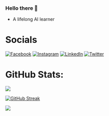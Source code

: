 <!-- # About me 
Hi, I'm a sophomore student at VNUHCM - University of Science. I've been studying AI for over a year. Currently, I can construct Machine learning or Deep learning models; run Data Preprocessing, Exploratory Data Analysis (EDA), Data Visualization; read and understand papers about DL; communicate and present in front of many people...

 -->
### Hello there 👋
* A lifelong AI learner

# Socials
[![Facebook](https://img.shields.io/badge/Facebook-%231877F2.svg?logo=Facebook&logoColor=white)](https://facebook.com/bmd1905) [![Instagram](https://img.shields.io/badge/Instagram-%23E4405F.svg?logo=Instagram&logoColor=white)](https://instagram.com/bmd1905) [![LinkedIn](https://img.shields.io/badge/LinkedIn-%230077B5.svg?logo=linkedin&logoColor=white)](https://linkedin.com/in/bmd1905) [![Twitter](https://img.shields.io/badge/Twitter-%231DA1F2.svg?logo=Twitter&logoColor=white)](https://twitter.com/bmd1905)

<!-- # Tech Stack
![C](https://img.shields.io/badge/c-%2300599C.svg?style=for-the-badge&logo=c&logoColor=white) ![C++](https://img.shields.io/badge/c++-%2300599C.svg?style=for-the-badge&logo=c%2B%2B&logoColor=white) ![Python](https://img.shields.io/badge/python-3670A0?style=for-the-badge&logo=python&logoColor=ffdd54) ![Anaconda](https://img.shields.io/badge/Anaconda-%2344A833.svg?style=for-the-badge&logo=anaconda&logoColor=white) ![MySQL](https://img.shields.io/badge/mysql-%2300f.svg?style=for-the-badge&logo=mysql&logoColor=white) ![Notion](https://img.shields.io/badge/Notion-%23000000.svg?style=for-the-badge&logo=notion&logoColor=white) ![Canva](https://img.shields.io/badge/Canva-%2300C4CC.svg?style=for-the-badge&logo=Canva&logoColor=white) ![Keras](https://img.shields.io/badge/Keras-%23D00000.svg?style=for-the-badge&logo=Keras&logoColor=white) ![NumPy](https://img.shields.io/badge/numpy-%23013243.svg?style=for-the-badge&logo=numpy&logoColor=white) ![Pandas](https://img.shields.io/badge/pandas-%23150458.svg?style=for-the-badge&logo=pandas&logoColor=white) ![scikit-learn](https://img.shields.io/badge/scikit--learn-%23F7931E.svg?style=for-the-badge&logo=scikit-learn&logoColor=white) ![PyTorch](https://img.shields.io/badge/PyTorch-%23EE4C2C.svg?style=for-the-badge&logo=PyTorch&logoColor=white) ![TensorFlow](https://img.shields.io/badge/TensorFlow-%23FF6F00.svg?style=for-the-badge&logo=TensorFlow&logoColor=white) ![Trello](https://img.shields.io/badge/Trello-%23026AA7.svg?style=for-the-badge&logo=Trello&logoColor=white) -->
# GitHub Stats:
![](https://github-readme-stats.vercel.app/api?username=bmd1905&theme=dark&hide_border=true&include_all_commits=false&count_private=false)<br/>


[![GitHub Streak](https://streak-stats.demolab.com/?user=bmd1905&theme=dark&hide_border=true)](https://git.io/streak-stats)


![](https://github-readme-stats.vercel.app/api/top-langs/?username=bmd1905&theme=dark&hide_border=true&include_all_commits=false&count_private=false&layout=compact)



<!-- 
<a href="https://github.com/bmd1905/Self-driving-Car-Simulator/">
  <img align="center" src="https://github-readme-stats.anuraghazra1.vercel.app/api/pin/?username=bmd1905&repo=Self-driving-Car-Simulator&theme=dark" />
</a> 

<a href="https://github.com/bmd1905/Vietnamese-Corrector/">
  <img align="center" src="https://github-readme-stats.anuraghazra1.vercel.app/api/pin/?username=bmd1905&repo=Vietnamese-Corrector&theme=dark" />
</a> 

<a href="https://github.com/bmd1905/vietnamese-ocr/">
  <img align="center" src="https://github-readme-stats.vercel.app/api/pin/?username=bmd1905&repo=vietnamese-ocr&theme=dark" />
</a> 


<a href="https://github.com/bmd1905/Image-Captioning/">
  <img align="center" src="https://github-readme-stats.vercel.app/api/pin/?username=bmd1905&repo=Image-Captioning&theme=dark" />
</a> 

<a href="https://github.com/bmd1905/Tiki-Books-Exploration/">
  <img align="center" src="https://github-readme-stats.vercel.app/api/pin/?username=bmd1905&repo=Tiki-Books-Exploration&theme=dark" />
</a> 

<a href="https://github.com/bmd1905/Amazon-Book-Covers-Crawler/">
  <img align="center" src="https://github-readme-stats.vercel.app/api/pin/?username=bmd1905&repo=Amazon-Book-Covers-Crawler&theme=dark" />
</a>

<a href="https://github.com/bmd1905/Salary-of-Data-AI-Jobs-in-the-US/">
  <img align="center" src="https://github-readme-stats.vercel.app/api/pin/?username=bmd1905&repo=Salary-of-Data-AI-Jobs-in-the-US&theme=dark" />
</a>

<a href="https://github.com/bmd1905/EDA-Amazon-Data-Science-Books/">

  <img align="center" src="https://github-readme-stats.vercel.app/api/pin/?username=bmd1905&repo=EDA-Amazon-Data-Science-Books&theme=dark" />
</a> -->
